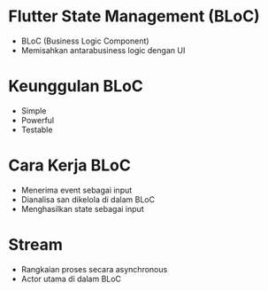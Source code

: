 # Flutter State Management (BLoC)
- BLoC (Business Logic Component)
- Memisahkan antarabusiness logic dengan UI

# Keunggulan BLoC
- Simple
- Powerful
- Testable

# Cara Kerja BLoC
- Menerima event sebagai input
- Dianalisa san dikelola di dalam BLoC
- Menghasilkan state sebagai input

# Stream
- Rangkaian proses secara asynchronous
- Actor utama di dalam BLoC